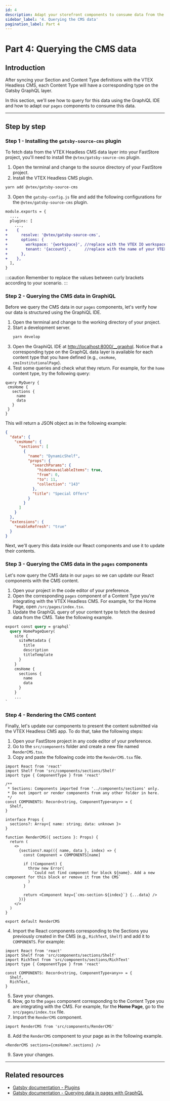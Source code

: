 ```yaml
---
id: 4
description: Adapt your storefront components to consume data from the VTEX Headless CMS.
sidebar_label: '4. Querying the CMS data'
pagination_label: Part 4
---
```


# Part 4: Querying the CMS data

## Introduction

After syncing your Section and Content Type definitions with the VTEX Headless CMS, each Content Type will have a corresponding type on the Gatsby GraphQL layer.

In this section, we'll see how to query for this data using the Graph*i*QL IDE and how to adapt our `pages` components to consume this data.

---

## Step by step

### Step 1 - Installing the `gatsby-source-cms` plugin

To fetch data from the VTEX Headless CMS data layer into your FastStore project, you'll need to install the `@vtex/gatsby-source-cms` plugin.

1. Open the terminal and change to the source directory of your FastStore project.
2. Install the VTEX Headless CMS plugin.

```sh
yarn add @vtex/gatsby-source-cms
```

3. Open the `gatsby-config.js` file and add the following configurations for the `@vtex/gatsby-source-cms` plugin.

```diff {5-11} title=gatsby-config.js
module.exports = {
  ...,
  plugins: [
    ...,
+    {
+      resolve: '@vtex/gatsby-source-cms',
+      options: {
+        workspace: '{workspace}', //replace with the VTEX IO workspace in use - generally, use master.
+        tenant: '{account}',      //replace with the name of your VTEX account
+      },
+    },
  ],
}
```

:::caution
Remember to replace the values between curly brackets according to your scenario.
:::

### Step 2 - Querying the CMS data in GraphiQL

Before we query the CMS data in our `pages` components, let's verify how our data is structured using the GraphiQL IDE.

1. Open the terminal and change to the working directory of your project.
2. Start a development server.
   ```sh
   yarn develop
   ```
3. Open the GraphiQL IDE at [http://localhost:8000/\_\_graphql](http://localhost:8000/__graphql). Notice that a corresponding type on the GraphQL data layer is available for each content type that you have defined (e.g., `cmsHome`, `cmsInstitutionalPage`).
4. Test some queries and check what they return. For example, for the `home` content type, try the following query:
  ```gql
  query MyQuery {
   cmsHome {
     sections {
       name
       data
     }
   }
  }
  ```

  This will return a JSON object as in the following example:

  ```json
  {
    "data": {
      "cmsHome": {
        "sections": [
          {
            "name": "DynamicShelf",
            "props": {
              "searchParams": {
                "hideUnavailableItems": true,
                "from": 0,
                "to": 11,
                "collection": "143"
              },
              "title": "Special Offers"
            }
          }
        ]
      }
    },
    "extensions": {
      "enableRefresh": "true"
    }
  }
  ```

Next, we'll query this data inside our React components and use it to update their contents.

### Step 3 - Querying the CMS data in the `pages` components

Let's now query the CMS data in our `pages` so we can update our React components with the CMS content.

1. Open your project in the code editor of your preference.
2. Open the corresponding `pages` component of a Content Type you're integrating with the VTEX Headless CMS. For example, for the Home Page, open `/src/pages/index.tsx`.
3. Update the GraphQL query of your content type to fetch the desired data from the CMS. Take the following example.

```graphql {10-15} title=src/pages/index.tsx
export const query = graphql`
  query HomePageQuery(
    site {
      siteMetadata {
        title
        description
        titleTemplate
      }
    }
    cmsHome {
      sections {
        name
        data
      }
    }
    ...
`
```

### Step 4 - Rendering the CMS content

Finally, let's update our components to present the content submitted via the VTEX Headless CMS app. To do that, take the following steps:

1. Open your FastStore project in any code editor of your preference.
2. Go to the `src/components` folder and create a new file named `RenderCMS.tsx`.
3. Copy and paste the following code into the `RenderCMS.tsx` file.

```tsx title="src/components/RenderCMS.tsx"
import React from 'react'
import Shelf from 'src/components/sections/Shelf'
import type { ComponentType } from 'react'

/**
 * Sections: Components imported from '../components/sections' only.
 * Do not import or render components from any other folder in here.
 */
const COMPONENTS: Record<string, ComponentType<any>> = {
  Shelf,
}

interface Props {
  sections?: Array<{ name: string; data: unknown }>
}

function RenderCMS({ sections }: Props) {
  return (
    <>
      {sections?.map(({ name, data }, index) => {
        const Component = COMPONENTS[name]

        if (!Component) {
          throw new Error(
            `Could not find component for block ${name}. Add a new component for this block or remove it from the CMS`
          )
        }

        return <Component key={`cms-section-${index}`} {...data} />
      })}
    </>
  )
}

export default RenderCMS
```

4. Import the React components corresponding to the Sections you previously created in the CMS (e.g., `RichText`, `Shelf`) and add it to `COMPONENTS`. For example:

```tsx {3,8} title="src/components/RenderCMS.tsx"
import React from 'react'
import Shelf from 'src/components/sections/Shelf'
import RichText from 'src/components/sections/RichText'
import type { ComponentType } from 'react'

const COMPONENTS: Record<string, ComponentType<any>> = {
  Shelf,
  RichText,
}
```

5. Save your changes.
6. Now, go to the `pages` component corresponding to the Content Type you are integrating with the CMS. For example, for the **Home Page**, go to the `src/pages/index.tsx` file.
7. Import the `RenderCMS` component.

```tsx
import RenderCMS from 'src/components/RenderCMS'
```

8. Add the `RenderCMS` component to your page as in the following example.

```tsx title="src/pages/index.tsx"
<RenderCMS sections={cmsHome?.sections} />
```

9. Save your changes.

---

## Related resources

- [Gatsby documentation - Plugins](https://www.gatsbyjs.com/docs/how-to/plugins-and-themes/)
- [Gatsby documentation - Querying data in pages with GraphQL](https://www.gatsbyjs.com/docs/how-to/querying-data/page-query/)

